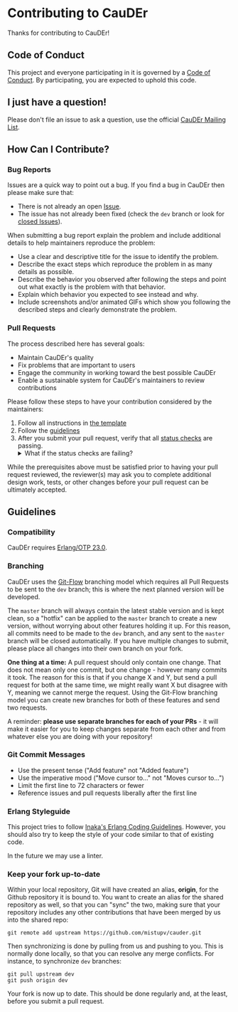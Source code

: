 # Contributing to CauDEr

Thanks for contributing to CauDEr!

## Code of Conduct

This project and everyone participating in it is governed by
a [Code of Conduct](CODE_OF_CONDUCT.md). By participating, you are expected to
uphold this code.

## I just have a question!

Please don't file an issue to ask a question, use the
official [CauDEr Mailing List][mailing-list].

## How Can I Contribute?

### Bug Reports

Issues are a quick way to point out a bug. If you find a bug in CauDEr then
please make sure that:

* There is not already an open [Issue][issues].
* The issue has not already been fixed (check the `dev` branch or look for
  [closed Issues][issues-closed]).

When submitting a bug report explain the problem and include additional details
to help maintainers reproduce the problem:

* Use a clear and descriptive title for the issue to identify the problem.
* Describe the exact steps which reproduce the problem in as many details as
  possible.
* Describe the behavior you observed after following the steps and point out
  what exactly is the problem with that behavior.
* Explain which behavior you expected to see instead and why.
* Include screenshots and/or animated GIFs which show you following the
  described steps and clearly demonstrate the problem.

### Pull Requests

The process described here has several goals:

- Maintain CauDEr's quality
- Fix problems that are important to users
- Engage the community in working toward the best possible CauDEr
- Enable a sustainable system for CauDEr's maintainers to review contributions

Please follow these steps to have your contribution considered by the
maintainers:

1. Follow all instructions in [the template](PULL_REQUEST_TEMPLATE.md)
2. Follow the [guidelines](#guidelines)
3. After you submit your pull request, verify that all
   [status checks][status-checks] are passing.
   <details><summary>What if the status checks are failing?</summary>If a status
   check is failing, and you believe that the failure is unrelated to your
   change, please leave a comment on the pull request explaining why you believe
   the failure is unrelated. A maintainer will re-run the status check for you.
   If we conclude that the failure was a false positive, then we will open an
   issue to track that problem with our status check suite.</details>

While the prerequisites above must be satisfied prior to having your pull
request reviewed, the reviewer(s) may ask you to complete additional design
work, tests, or other changes before your pull request can be ultimately
accepted.

## Guidelines

### Compatibility

CauDEr requires [Erlang/OTP 23.0][erlang].

### Branching

CauDEr uses the [Git-Flow][git-flow] branching model which requires all Pull
Requests to be sent to the `dev` branch; this is where the next planned version
will be developed.

The `master` branch will always contain the latest stable version and is kept
clean, so a "hotfix" can be applied to the `master` branch to create a new
version, without worrying about other features holding it up. For this reason,
all commits need to be made to the `dev` branch, and any sent to the `master`
branch will be closed automatically. If you have multiple changes to submit,
please place all changes into their own branch on your fork.

**One thing at a time:** A pull request should only contain one change. That
does not mean only one commit, but one change - however many commits it took.
The reason for this is that if you change X and Y, but send a pull request for
both at the same time, we might really want X but disagree with Y, meaning we
cannot merge the request. Using the Git-Flow branching model you can create new
branches for both of these features and send two requests.

A reminder: **please use separate branches for each of your PRs** - it will make
it easier for you to keep changes separate from each other and from whatever
else you are doing with your repository!

### Git Commit Messages

* Use the present tense ("Add feature" not "Added feature")
* Use the imperative mood ("Move cursor to..." not "Moves cursor to...")
* Limit the first line to 72 characters or fewer
* Reference issues and pull requests liberally after the first line

### Erlang Styleguide

This project tries to follow [Inaka's Erlang Coding Guidelines][inaka]. However,
you should also try to keep the style of your code similar to that of existing
code.

In the future we may use a linter.

### Keep your fork up-to-date

Within your local repository, Git will have created an alias, **origin**, for
the Github repository it is bound to. You want to create an alias for the shared
repository as well, so that you can "sync" the two, making sure that your
repository includes any other contributions that have been merged by us into the
shared repo:

```
git remote add upstream https://github.com/mistupv/cauder.git
```

Then synchronizing is done by pulling from us and pushing to you. This is
normally done locally, so that you can resolve any merge conflicts. For
instance, to synchronize `dev` branches:

```
git pull upstream dev
git push origin dev
```

Your fork is now up to date. This should be done regularly and, at the least,
before you submit a pull request.


[mailing-list]: https://listas.upv.es/mailman/listinfo/cauder
[issues]: https://github.com/mistupv/cauder/issues
[issues-closed]: https://github.com/mistupv/cauder/issues?q=is%3Aissue+is%3Aclosed
[status-checks]: https://help.github.com/articles/about-status-checks/
[erlang]: https://www.erlang.org/downloads/23.0
[git-flow]: http://nvie.com/posts/a-successful-git-branching-model/
[inaka]: https://github.com/inaka/erlang_guidelines
